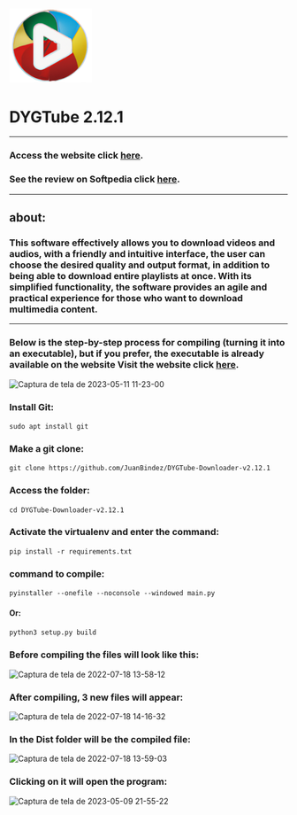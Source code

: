 

<h1 align="">
  <img alt="NextLevelWeek" title="#NextLevelWeek" src="DYGTube_ico.png" width="150px"/>
</h1>


<h1 align="">DYGTube 2.12.1</h1>

----------

### Access the website click __[here](https://dygtube.freesoftwarebrasil.com.br)__.
### See the review on Softpedia click __[here](https://www.softpedia.com/get/Internet/Download-Managers/DYGTube-Downloader.shtml)__.

----------

## about:

### This software effectively allows you to download videos and audios, with a friendly and intuitive interface, the user can choose the desired quality and output format, in addition to being able to download entire playlists at once. With its simplified functionality, the software provides an agile and practical experience for those who want to download multimedia content.

-----------
### Below is the step-by-step process for compiling (turning it into an executable), but if you prefer, the executable is already available on the website Visit the website click __[here](https://dygtube.freesoftwarebrasil.com.br)__.


![Captura de tela de 2023-05-11 11-23-00](https://github.com/JuanBindez/DYGTube-Downloader-v2.12.0/assets/79322362/e3b55b70-177c-4354-afc3-2f9b855e88d8)



### Install Git:

    sudo apt install git

### Make a git clone:

    git clone https://github.com/JuanBindez/DYGTube-Downloader-v2.12.1
    
### Access the folder:

    cd DYGTube-Downloader-v2.12.1

### Activate the virtualenv and enter the command:


    pip install -r requirements.txt

### command to compile:


    pyinstaller --onefile --noconsole --windowed main.py
    
#### Or:

    python3 setup.py build
    
    
### Before compiling the files will look like this:

![Captura de tela de 2022-07-18 13-58-12](https://user-images.githubusercontent.com/79322362/179566764-2d5149fe-4425-45d6-a025-032d66251c7f.png)

### After compiling, 3 new files will appear:

![Captura de tela de 2022-07-18 14-16-32](https://user-images.githubusercontent.com/79322362/179566787-86690eba-0902-4be7-9d7f-620996c776b5.png)

### In the Dist folder will be the compiled file:

![Captura de tela de 2022-07-18 13-59-03](https://user-images.githubusercontent.com/79322362/179566803-b58c664b-bb25-4d49-8bb0-8fd5466123de.png)

### Clicking on it will open the program:

![Captura de tela de 2023-05-09 21-55-22](https://github.com/JuanBindez/DYGTube-Downloader-v2.11.0/assets/79322362/486fe912-4143-4b92-9fd2-86ea0b10dee2)


